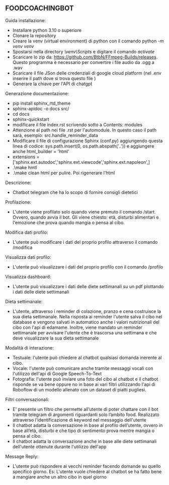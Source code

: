 FOODCOACHINGBOT
-
Guida installazione:
- Installare python 3.10 o superiore
- Clonare la repository
- Creare la venv (virtual environment) di python con il comando python *-m venv venv*
- Spostarsi nella directory *\venv\Scripts* e digitare il comando *activate*
- Scaricare lo zip da: https://github.com/BtbN/FFmpeg-Builds/releases. Questo programma è necessario per convertire i file audio da .ogg a .wav
- Scaricare il file JSon delle credenziali di google cloud platform (nel .env inserire il path dove si trova questo file )
- Generare la chiave per l'API di chatgpt


Generazione documentazione:
 - pip install sphinx_rtd_theme
 - sphinx-apidoc -o docs src/
 -  cd docs
 - sphinx-quickstart
 - modificare il file index.rst scrivendo sotto a Contents: modules
 - Attenzione al path nei file .rst per l'automodule. In questo caso il path sarà, esempio: src.handle_reminder_data
 - Modificare il file di configurazione Sphinx (conf.py) aggiungendo questa linea di codice: sys.path.insert(0, os.path.abspath('..')) e aggiungere anche html_builder = 'html'
 - extensions = ['sphinx.ext.autodoc','sphinx.ext.viewcode','sphinx.ext.napoleon',]
 - .\make hmtl
 - .\make clean html per pulire. Poi rigenerare l'html
 

Descrizione:
 - Chatbot telegram che ha lo scopo di fornire consigli dietetici

Profilazione:
- L'utente viene profilato solo quando viene premuto il comando /start. Ovvero, quando avvia il bot. Gli viene chiesto: età, disturbi alimentari e l'emozione che prova quando mangia o pensa al cibo.

Modifica dati profilo:
- L'utente può modificare i dati del proprio profilo attraverso il comando /modifica

Visualizza dati profilo:
- L'utente può visualizzare i dati del proprio profilo con il comando /profilo

Visualizza dashboard:
- L'utente può visualizzare i dati delle diete settimanali su un pdf plottando i dati delle diete settimanali

Dieta settimanale:
- L'utente, attraverso i reminder di colazione, pranzo e cena costruisce la sua dieta settimanale. Nella risposta ai reminder l'utente salva il cibo nel database e vengono salvati in automatico anche i valori nutrizionali del cibo con l'api di edamame. Inoltre, viene mandato un reminder settimanale per avvisare l'utente che è trascorsa una settimana e che deve visualizzare la sua dieta settimanale

Modalità di interazione:
- Testuale: l'utente può chiedere al chatbot qualsiasi domanda inerente al cibo.
- Vocale: l'utente può comunicare anche tramite messaggi vocali con l'utilizzo dell'api di Google Speech-To-Text
- Fotografia: l'utente può inviare una foto del cibo al chatbot e il chatbot risponde se va bene oppure no in base ai vari filtri utilizzando l'api di Roboflow di un modello allenato con un dataset di piatti pugliesi.

Filtri conversazionali:
- E' presente un filtro che permette all’utente di poter chattare con il bot tramite telegram di argomenti riguardanti solo l’ambito food. Realizzato attraverso l'identificazione di keyword nel messaggio dell'utente
- Il chatbot adatta la conversazione in base al profilo dell’utente, ovvero in base all’età, disturbi e che tipo di sentimento prova mentre mangia o pensa al cibo.
- Il chatbot adatta la conversazione anche in base alle diete settimanali dell'utente ottenute durante l'utilizzo dell'app

Message Reply:
- L'utente può rispondere ai vecchi reminder facendo domande su quello specifico giorno. Es: L'utente vuole chiedere al chatbot se ha fatto bene a mangiare anche un altro cibo in quel giorno
